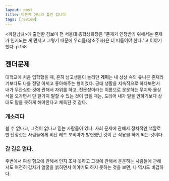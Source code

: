 ```yaml
---
layout: post
title: 다른게 아니라 틀린 겁니다
tags: [review]
---
```



<div class="message">
<까칠남녀>에 출연한 김보미 전 서울대 총학생회장은 "존재가 인정받기 위해서는 존재가 인지되는 게 먼저고 그렇기 때문에 우리들(성소주자)은 더 떠들어야 한다."고 이야기했다. p.158
</div>

## 젠더문제
대학교에 처음 입학했을 때, 흔히 남고생들이 놀리던 <strong>게이</strong>는 내 상상 속의 유니콘 존재라기보다도 나를 정말 아끼고 좋아해주는 형이었다.
공대 생활을 지속적으로 하다보면서 내가 무관심한 것에 관해서 자위를 하고, 전문성이라는 이름으로 운운하는 무지와 몰상식을 오가면서 단 한가지 말할 수 있는 것이 없을 때는, 도리어 내가 말을 안하기보다 상대도 말을 못하게 해야한다고 체득된 것 같다.

### 개소리다
볼 수 없다고, 그것이 없다고 믿는 사람들이 있다. 사회 문제에 관해서 정치적인 색깔로만 단정짓는 사람들에게 비단 레드 포비아가 발현했던 것이 큰 작용을 하게 되는 것이다. 

### 갈 길은 멀다.
주변에서 여성 혐오에 관해서 인지 조차 못하고 그것에 관해서 운운하는 사람들에 관해서도 여전히 갑자기 얼굴을 붉히면서 이야기도 하지 못하는 것을 보면, 나 역시도 비겁하다.

